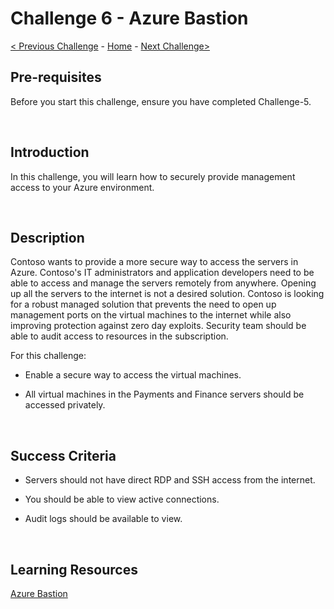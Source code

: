 
# Challenge 6 - Azure Bastion

[< Previous Challenge](./Challenge-5.md) - [Home](../README.md) - [Next Challenge>](./Challenge-7.md)


## Pre-requisites

Before you start this challenge, ensure you have completed Challenge-5.

<br />

## Introduction

In this challenge, you will learn how to securely provide management access to your Azure environment.

<br />

## Description

Contoso wants to provide a more secure way to access the servers in Azure. Contoso's IT administrators and application developers need to be able to access and manage the servers remotely from anywhere. Opening up all the servers to the internet is not a desired solution. Contoso is looking for a robust managed solution that prevents the need to open up management ports on the virtual machines to the internet while also improving protection against zero day exploits. Security team should be able to audit access to resources in the subscription.

For this challenge:

- Enable a secure way to access the virtual machines.

- All virtual machines in the Payments and Finance servers should be accessed privately.


<br />

## Success Criteria

- Servers should not have direct RDP and SSH access from the internet.

- You should be able to view active connections.

- Audit logs should be available to view.

<br />

## Learning Resources

[Azure Bastion](https://docs.microsoft.com/en-us/azure/bastion/bastion-overview)
